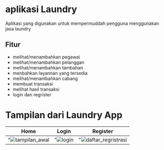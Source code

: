 # aplikasi Laundry

Aplikasi yang digunakan untuk mempermuddah pengguna menggunakan jasa laundry

## Fitur
- melihat/menambahkan pegawai
- melihat/menambahkan pelanggan
- melihat/menambahkan tambahan
- menbahkan layannan yang tersedia
- melihat/menambahkan cabang
- membuat transaksi
- melihat hasil transaksi
- login dan regrister

# Tampilan dari Laundry App
| Home | Login | Register | 
|------|-------|----------|
|"![tampilan_awal](https://github.com/user-attachments/assets/b10ae4ab-3773-4266-8f52-56aa11454c9f)|"![login](https://github.com/user-attachments/assets/bcafc916-bc63-4e8b-a6c8-d6aea274aace)|"![daftar_regristrasi](https://github.com/user-attachments/assets/ca3cc39f-a78d-4c5b-9240-8fc9eec11520)


